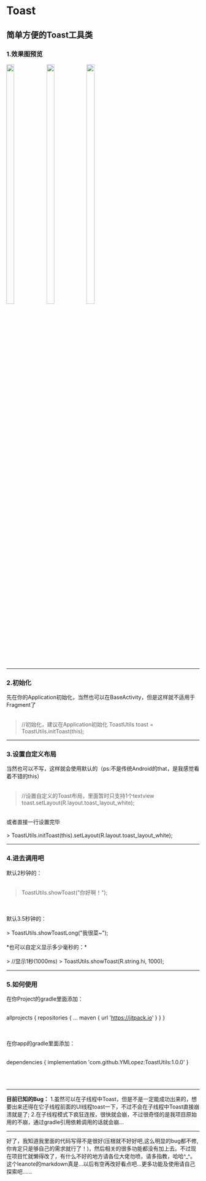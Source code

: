 # Toast
简单方便的Toast工具类
----------

### **1.效果图预览**

<img src="https://github.com/YMLopez/TheTest/blob/master/0.jpg" width="20%" height="40%" />

<img src="https://github.com/YMLopez/TheTest/blob/master/1.jpg" width="20%" height="40%" />

<img src="https://github.com/YMLopez/TheTest/blob/master/2.jpg" width="20%" height="40%" />

----------


### **2.初始化**
先在你的Application初始化，当然也可以在BaseActivity，但是这样就不适用于Fragment了
</br>
</br>
> //初始化，建议在Application初始化
> ToastUtils toast = ToastUtils.initToast(this);

----------

### **3.设置自定义布局**
当然也可以不写，这样就会使用默认的（ps:不是传统Android的that，是我感觉看着不错的this）
</br>
</br>
>//设置自定义的Toast布局，里面暂时只支持1个textview
> toast.setLayout(R.layout.toast_layout_white);

</br>
或者直接一行设置完毕
</br>
</br>
> ToastUtils.initToast(this).setLayout(R.layout.toast_layout_white);

----------

### **4.进去调用吧**
默认2秒钟的：
</br>
</br>
> ToastUtils.showToast("你好啊！");

</br>
</br>
默认3.5秒钟的：
</br>
</br>
> ToastUtils.showToastLong("我很菜~");

</br>
</br>*也可以自定义显示多少毫秒的：*
</br>
</br>
> //显示1秒(1000ms) 
> ToastUtils.showToast(R.string.hi, 1000);

</br>

----------

### **5.如何使用**
在你Project的gradle里面添加：
</br></br>

allprojects {
		repositories {
			...
			maven { url 'https://jitpack.io' }
		}
	}

</br>
</br>
在你app的gradle里面添加：
</br></br>

dependencies {
	        implementation 'com.github.YMLopez:ToastUtils:1.0.0'
	}

</br></br>

----------

**目前已知的Bug：**
1.虽然可以在子线程中Toast，但是不是一定能成功出来的，想要出来还得在它子线程前面的UI线程toast一下，不过不会在子线程中Toast直接崩溃就是了;
2.在子线程模式下疯狂连按，很快就会崩，不过很奇怪的是我项目原始用的不崩，通过gradle引用依赖调用的话就会崩...

----------


好了，我知道我里面的代码写得不是很好(压根就不好好吧,这么明显的bug都不修,你肯定只是够自己的需求就行了！)，然后相关的很多功能都没有加上去。不过现在项目忙就懒得改了，有什么不好的地方请各位大佬勿喷，请多指教，哈哈^_^。这个leanote的markdown真是...以后有空再改好看点吧...更多功能及使用请自己探索吧......





